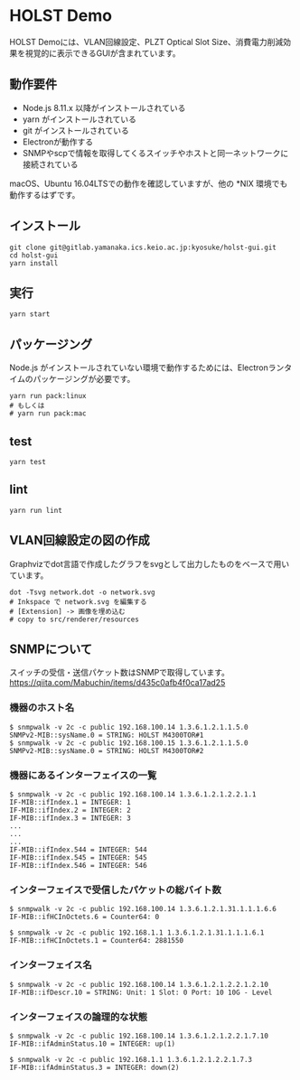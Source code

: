 # HOLST Demo
HOLST Demoには、VLAN回線設定、PLZT Optical Slot Size、消費電力削減効果を視覚的に表示できるGUIが含まれています。

## 動作要件
- Node.js 8.11.x 以降がインストールされている
- yarn がインストールされている
- git がインストールされている
- Electronが動作する
- SNMPやscpで情報を取得してくるスイッチやホストと同一ネットワークに接続されている

macOS、Ubuntu 16.04LTSでの動作を確認していますが、他の \*NIX 環境でも動作するはずです。


## インストール
```
git clone git@gitlab.yamanaka.ics.keio.ac.jp:kyosuke/holst-gui.git
cd holst-gui
yarn install
```

## 実行
```
yarn start
```

## パッケージング
Node.js がインストールされていない環境で動作するためには、Electronランタイムのパッケージングが必要です。

```
yarn run pack:linux
# もしくは
# yarn run pack:mac
```

## test

```
yarn test
```

## lint

```
yarn run lint
```

## VLAN回線設定の図の作成
Graphvizでdot言語で作成したグラフをsvgとして出力したものをベースで用いています。

```
dot -Tsvg network.dot -o network.svg
# Inkspace で network.svg を編集する
# [Extension] -> 画像を埋め込む
# copy to src/renderer/resources
```

## SNMPについて
スイッチの受信・送信パケット数はSNMPで取得しています。
https://qiita.com/Mabuchin/items/d435c0afb4f0ca17ad25

### 機器のホスト名

```
$ snmpwalk -v 2c -c public 192.168.100.14 1.3.6.1.2.1.1.5.0
SNMPv2-MIB::sysName.0 = STRING: HOLST M4300TOR#1
$ snmpwalk -v 2c -c public 192.168.100.15 1.3.6.1.2.1.1.5.0
SNMPv2-MIB::sysName.0 = STRING: HOLST M4300TOR#2
```

### 機器にあるインターフェイスの一覧

```
$ snmpwalk -v 2c -c public 192.168.100.14 1.3.6.1.2.1.2.2.1.1
IF-MIB::ifIndex.1 = INTEGER: 1
IF-MIB::ifIndex.2 = INTEGER: 2
IF-MIB::ifIndex.3 = INTEGER: 3
...
...
...
IF-MIB::ifIndex.544 = INTEGER: 544
IF-MIB::ifIndex.545 = INTEGER: 545
IF-MIB::ifIndex.546 = INTEGER: 546
```

### インターフェイスで受信したパケットの総バイト数


```
$ snmpwalk -v 2c -c public 192.168.100.14 1.3.6.1.2.1.31.1.1.1.6.6
IF-MIB::ifHCInOctets.6 = Counter64: 0
```

```
$ snmpwalk -v 2c -c public 192.168.1.1 1.3.6.1.2.1.31.1.1.1.6.1
IF-MIB::ifHCInOctets.1 = Counter64: 2881550
```


### インターフェイス名

```
$ snmpwalk -v 2c -c public 192.168.100.14 1.3.6.1.2.1.2.2.1.2.10
IF-MIB::ifDescr.10 = STRING: Unit: 1 Slot: 0 Port: 10 10G - Level
```

### インターフェイスの論理的な状態

```
$ snmpwalk -v 2c -c public 192.168.100.14 1.3.6.1.2.1.2.2.1.7.10
IF-MIB::ifAdminStatus.10 = INTEGER: up(1)
```

```
$ snmpwalk -v 2c -c public 192.168.1.1 1.3.6.1.2.1.2.2.1.7.3
IF-MIB::ifAdminStatus.3 = INTEGER: down(2)
```
